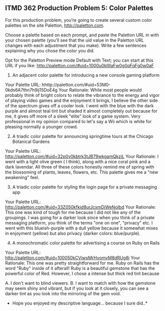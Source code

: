 ## ITMD 362 Production Problem 5: Color Palettes

For this production problem, you’re going to create several custom color palettes on the site Paletton, http://paletton.com.

Choose a palette based on each prompt, and paste the Paletton URL in with your chosen palette (you’ll see that the uid value in the Paletton URL changes with each adjustment that you make). Write a few sentences explaining why you chose the color you did.

Opt for the Paletton Preview mode Default with Text; you can start at this URL if you like: http://paletton.com/#uid=1000u0kllllaFw0g0qFqFg0w0aF

1. An adjacent color palette for introducing a new console gaming platform

Your Palette URL: hhttp://paletton.com/#uid=53M0-0kds6A7thn7h9ij15DoE4g
Your Rationale: While most people would probably think of bright colors to relate the vibrance to the energy and vigor of playing video games and the enjoyment it brings, I believe the other side of the spectrum gives off a cooler look. I went with the blue with the dark purple and almost teal tint but shaded it almost completely out because for me, it gives off more of a sleek "elite" look of a game system. Very professional in my opinion compared to let's say a Wii which is white for pleasing normally a younger crowd. 

2. A triadic color palette for announcing springtime tours at the Chicago Botanical Gardens

Your Palette URL: http://paletton.com/#uid=32p0v0kbtrk3tJB79wkgamQkziL
Your Rationale: I went with a light olive green ( I think), along with a nice coral pink and a dark lavendar. All three of these colors honestly remind me of spring with the blossoming of plants, leaves, flowers, etc. This palette gives me a "new awakening" feel. 

3. A triadic color palette for styling the login page for a private messaging app

Your Palette URL: http://paletton.com/#uid=33Z050kfkid8urJcxmDjWeNoIbd
Your Rationale: This one was kind of tough for me because I did not like any of the groupings. I was going for a darker look since when you think of a private messaging platform, you think of the terms "one on one", "privacy" etc. I went with this blueish-purple with a dull yellow because it somewhat mixes in enjoyment (yellow) but also privacy (darker colors: blue/purple).

4. A monochromatic color palette for advertising a course on Ruby on Rails

Your Palette URL: http://paletton.com/#uid=100050kCViwsMrHvomvM8dRUg8j
Your Rationale: This one was pretty straightforward for me. Ruby on Rails has the word "Ruby" inside of it afterall! Ruby is a beautiful gemstone that has the powerful color of Red. However, I chose a intense but thick red tint because 

A. I don't want to blind viewers.
B. I want to match with how the gemstone may seem shiny and vibrant, but if you look at it closely, you can see a darker tint as you look into the mirroring of the gem void. 

* Hope you enjoyed my descriptive language... because I sure did..*

